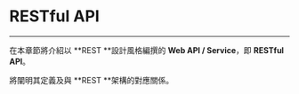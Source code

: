 # **RESTful API**

---

在本章節將介紹以 **REST **設計風格編撰的 **Web API \/ Service**，即 **RESTful API**。

將闡明其定義及與 **REST **架構的對應關係。

